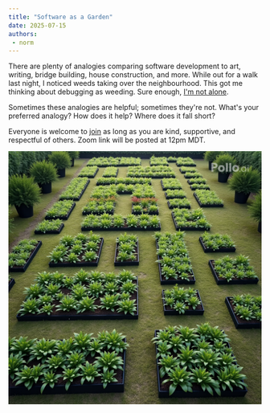 ```yaml
---
title: "Software as a Garden"
date: 2025-07-15
authors:
 - norm
---
```


There are plenty of analogies comparing software development to art, writing, bridge building, house construction, and more. While out for a walk last night, I noticed weeds taking over the neighbourhood. This got me thinking about debugging as weeding. Sure enough, [I'm not alone](https://www.surton.com/software-is-a-garden/).  

Sometimes these analogies are helpful; sometimes they're not. What's your preferred analogy? How does it help? Where does it fall short?

Everyone is welcome to [join](https://weeklydevchat.com/join/) as long as you are kind, supportive, and respectful of others. Zoom link will be posted at 12pm MDT.

![garden](garden.png)